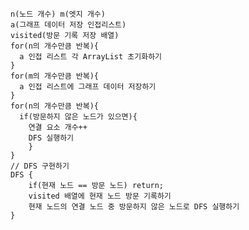    n(노드 개수) m(엣지 개수)
    a(그래프 데이터 저장 인접리스트)
    visited(방문 기록 저장 배열)
    for(n의 개수만큼 반복){
      a 인접 리스트 각 ArrayList 초기화하기
    }
    for(m의 개수만큼 반복){
      a 인접 리스트에 그래프 데이터 저장하기
    }
    for(n의 개수만큼 반복){
      if(방문하지 않은 노드가 있으면){
        연결 요소 개수++
        DFS 실행하기
        }
    }
    // DFS 구현하기
    DFS {
        if(현재 노드 == 방문 노드) return;
        visited 배열에 현재 노드 방문 기록하기
        현재 노드의 연결 노드 중 방문하지 않은 노드로 DFS 실행하기
    }